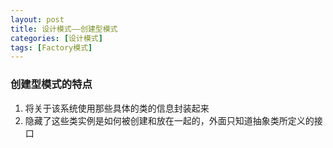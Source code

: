 ```yaml
---
layout: post
title: 设计模式——创建型模式
categories: [设计模式]
tags: [Factory模式]
---
```


### 创建型模式的特点

1. 将关于该系统使用那些具体的类的信息封装起来
2. 隐藏了这些类实例是如何被创建和放在一起的，外面只知道抽象类所定义的接口
